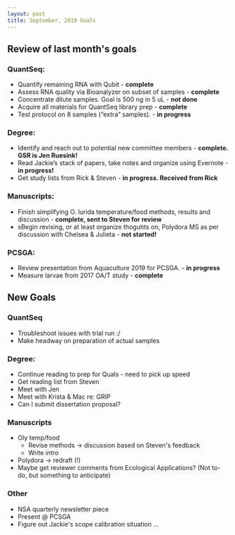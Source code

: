 ```yaml
---
layout: post
title: September, 2019 Goals
---
```


## Review of last month's goals 

### QuantSeq:
  - Quantify remaining RNA with Qubit - **complete**  
  - Assess RNA quality via Bioanalyzer on subset of samples - **complete**  
  - Concentrate dilute samples. Goal is 500 ng in 5 uL - **not done**  
  - Acquire all materials for QuantSeq library prep  - **complete**  
  - Test protocol on 8 samples (“extra” samples). - **in progress**  

### Degree:  
  - Identify and reach out to potential new committee members - **complete. GSR is Jen Ruesink!**  
  - Read Jackie’s stack of papers, take notes and organize using Evernote - **in progress!**  
  - Get study lists from Rick & Steven  - **in progress. Received from Rick**  

### Manuscripts:  
  -  Finish simplifying O. lurida temperature/food methods, results and discussion - **complete, sent to Steven for review**  
  - sBegin revising, or at least organize thoguhts on, Polydora MS as per discussion with Chelsea & Julieta - **not started!** 

### PCSGA:
  - Review presentation from Aquaculture 2019 for PCSGA. - **in progress** 
  - Measure larvae from 2017 OA/T study  - **complete**  
  
## New Goals 
 
### QuantSeq
   - Troubleshoot issues with trial run :/  
   - Make headway on preparation of actual samples  
 
### Degree: 
   - Continue reading to prep for Quals - need to pick up speed   
   - Get reading list from Steven  
   - Meet with Jen   
   - Meet with Krista & Mac re: GRIP  
   - Can I submit dissertation proposal?  

### Manuscripts  
   - Oly temp/food  
     - Revise methods -> discussion based on Steven's feedback  
     - Write intro  
   - Polydora -> redraft (!)   
   - Maybe get reviewer comments from Ecological Applications? (Not to-do, but something to anticipate)  
  
### Other 
   - NSA quarterly newsletter piece   
   - Present @ PCSGA  
   - Figure out Jackie's scope calibration situation ... 
